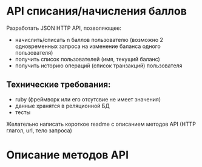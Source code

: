 # API списания/начисления баллов

Разработать JSON HTTP API, позволяющее:

- начислить/списать n баллов пользователю (возможно 2 одновременных запроса на изменение баланса одного пользователя)
- получить список пользователей (имя, текущий баланс)
- получить историю операций (список транзакций) пользователя


## Технические требования:

- ruby (фреймворк или его отсутсвие не имеет значения)
- данные хранятся в реляционной БД
- тесты

Желательно написать короткое readme с описанием методов API (HTTP глагол, url, тело запроса)


# Описание методов API
